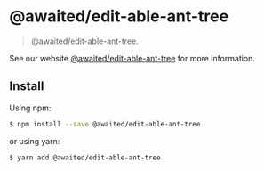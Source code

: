# @awaited/edit-able-ant-tree

> @awaited/edit-able-ant-tree.

See our website [@awaited/edit-able-ant-tree](https://venusjin.gitee.io/awaited-pkgs/components/edit-able-ant-tree/edit-able-ant-tree) for more information.

## Install

Using npm:

```bash
$ npm install --save @awaited/edit-able-ant-tree
```

or using yarn:

```bash
$ yarn add @awaited/edit-able-ant-tree
```
